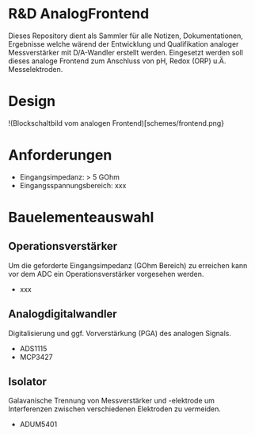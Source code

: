 # R&D AnalogFrontend


Dieses Repository dient als Sammler für alle Notizen, Dokumentationen, Ergebnisse welche wärend der Entwicklung und Qualifikation analoger Messverstärker mit D/A-Wandler erstellt werden. Eingesetzt werden soll dieses analoge Frontend zum Anschluss von pH, Redox (ORP) u.Ä. Messelektroden.

# Design
!(Blockschaltbild vom analogen Frontend)[schemes/frontend.png}

# Anforderungen

* Eingangsimpedanz: > 5 GOhm
* Eingangsspannungsbereich: xxx


# Bauelementeauswahl

## Operationsverstärker
Um die geforderte Eingangsimpedanz (GOhm Bereich) zu erreichen kann vor dem ADC ein Operationsverstärker vorgesehen werden.

* xxx

## Analogdigitalwandler
Digitalisierung und ggf. Vorverstärkung (PGA) des analogen Signals.

* ADS1115
* MCP3427

## Isolator
Galavanische Trennung von Messverstärker und -elektrode um Interferenzen zwischen verschiedenen Elektroden zu vermeiden.

* ADUM5401
